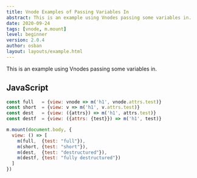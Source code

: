 ```yaml
---
title: Vnode Examples of Passing Variables In
abstract: This is an example using Vnodes passing some variables in.
date: 2020-09-24
tags: [vnode, m.mount]
level: beginner
version: 2.0.4
author: osban
layout: layouts/example.html
---
```


This is an example using Vnodes passing some variables in.

## JavaScript

~~~js
const full   = {view: vnode => m('h1', vnode.attrs.test)}
const short  = {view: v => m('h1', v.attrs.test)}
const dest   = {view: ({attrs}) => m('h1', attrs.test)}
const destf  = {view: ({attrs: {test}}) => m('h1', test)}

m.mount(document.body, {
  view: () => [
    m(full,  {test: "full"}),
    m(short, {test: "short"}),
    m(dest,  {test: "destructured"}),
    m(destf, {test: "fully destructured"})
  ]
})
~~~
